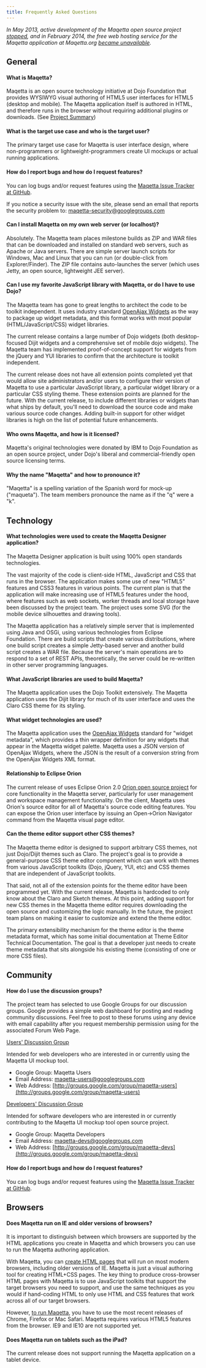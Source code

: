 ```yaml
---
title: Frequently Asked Questions
---
```


*In May 2013, active development of the Maqetta open source project [stopped](https://groups.google.com/forum/#!msg/maqetta-users/dLGzdERrkG8/PQ9Xv25eRD8J), and in February 2014, the free web hosting service for the Maqetta application at Maqetta.org [became unavailable](https://groups.google.com/forum/#!msg/maqetta-users/0M0da6576Cg/_2i6SbvFTqAJ).*

General
-------

#### What is Maqetta?

Maqetta is an open source technology initiative at Dojo Foundation that provides WYSIWYG visual authoring of HTML5 user interfaces for HTML5 (desktop and mobile). The Maqetta application itself is authored in HTML, and therefore runs in the browser without requiring additional plugins or downloads. (See [Project Summary](overview/summary.html))

#### What is the target use case and who is the target user?

The primary target use case for Maqetta is user interface design, where non-programmers or lightweight-programmers create UI mockups or actual running applications.

#### How do I report bugs and how do I request features?

You can log bugs and/or request features using the [Maqetta Issue Tracker at GitHub](https://github.com/maqetta/maqetta/issues).

If you notice a security issue with the site, please send an email that reports the security problem to: [maqetta-security@googlegroups.com](mailto:maqetta-security@googlegroups.com)

#### Can I install Maqetta on my own web server (or localhost)?

Absolutely. The Maqetta team places milestone builds as ZIP and WAR files that can be downloaded and installed on standard web servers, such as Apache or Java servers. There are simple server launch scripts for Windows, Mac and Linux that you can run (or double-click from Explorer/Finder). The ZIP file contains auto-launches the server (which uses Jetty, an open source, lightweight JEE server).

#### Can I use my favorite JavaScript library with Maqetta, or do I have to use Dojo?

The Maqetta team has gone to great lengths to architect the code to be toolkit independent. It uses industry standard [OpenAjax Widgets](http://www.openajax.org/member/wiki/OpenAjax_Metadata_1.0_Specification_Widget_Overview) as the way to package up widget metadata, and this format works with most popular (HTML/JavaScript/CSS) widget libraries.

The current release contains a large number of Dojo widgets (both desktop-focused Dijit widgets and a comprehensive set of mobile dojo widgets). The Maqetta team has implemented proof-of-concept support for widgets from the jQuery and YUI libraries to confirm that the architecture is toolkit independent.

The current release does not have all extension points completed yet that would allow site administrators and/or users to configure their version of Maqetta to use a particular JavaScript library, a particular widget library or a particular CSS styling theme. These extension points are planned for the future. With the current release, to include different libraries or widgets than what ships by default, you'll need to download the source code and make various source code changes. Adding built-in support for other widget libraries is high on the list of potential future enhancements.

#### Who owns Maqetta, and how is it licensed?

Maqetta's original technologies were donated by IBM to Dojo Foundation as an open source project, under Dojo's liberal and commercial-friendly open source licensing terms.

#### Why the name "Maqetta" and how to pronounce it?

"Maqetta" is a spelling variation of the Spanish word for mock-up ("maqueta"). The team members pronounce the name as if the "q" were a "k".


Technology
----------

#### What technologies were used to create the Maqetta Designer application?

The Maqetta Designer application is built using 100% open standards technologies.

The vast majority of the code is client-side HTML, JavaScript and CSS that runs in the browser. The application makes some use of new "HTML5" features and CSS3 features in various points. The current plan is that the application will make increasing use of HTML5 features under the hood, where features such as web sockets, worker threads and local storage have been discussed by the project team. The project uses some SVG (for the mobile device silhouettes and drawing tools).

The Maqetta application has a relatively simple server that is implemented using Java and OSGi, using various technologies from Eclipse Foundation. There are build scripts that create various distributions, where one build script creates a simple Jetty-based server and another build script creates a WAR file. Because the server's main operations are to respond to a set of REST APIs, theoretically, the server could be re-written in other server programming languages.

#### What JavaScript libraries are used to build Maqetta?

The Maqetta application uses the Dojo Toolkit extensively. The Maqetta application uses the Dijit library for much of its user interface and uses the Claro CSS theme for its styling.

#### What widget technologies are used?

The Maqetta application uses the [OpenAjax Widgets](http://www.openajax.org/member/wiki/OpenAjax_Metadata_1.0_Specification_Widget_Overview) standard for "widget metadata", which provides a thin wrapper definition for any widgets that appear in the Maqetta widget palette. Maqetta uses a JSON version of OpenAjax Widgets, where the JSON is the result of a conversion string from the OpenAjax Widgets XML format.

#### Relationship to Eclipse Orion

The current release of uses Eclipse Orion 2.0 [Orion open source project](http://www.eclipse.org/orion/) for core functionality in the Maqetta server, particularly for user management and workspace management functionality. On the client, Maqetta uses Orion's source editor for all of Maqetta's source code editing features. You can expose the Orion user interface by issuing an Open->Orion Navigator command from the Maqetta visual page editor. 

#### Can the theme editor support other CSS themes?

The Maqetta theme editor is designed to support arbitrary CSS themes, not just Dojo/Dijit themes such as Claro. The project's goal is to provide a general-purpose CSS theme editor component which can work with themes from various JavaScript toolkits (Dojo, jQuery, YUI, etc) and CSS themes that are independent of JavaScript toolkits.

That said, not all of the extension points for the theme editor have been programmed yet. With the current release, Maqetta is hardcoded to only know about the Claro and Sketch themes. At this point, adding support for new CSS themes in the Maqetta theme editor requires downloading the open source and customizing the logic manually. In the future, the project team plans on making it easier to customize and extend the theme editor.

The primary extensibility mechanism for the theme editor is the theme metadata format, which has some initial documentation at Theme Editor Technical Documentation. The goal is that a developer just needs to create theme metadata that sits alongside his existing theme (consisting of one or more CSS files).


Community
---------

#### How do I use the discussion groups?

The project team has selected to use Google Groups for our discussion groups. Google provides a simple web dashboard for posting and reading community discussions. Feel free to post to these forums using any device with email capability after you request membership permission using for the associated Forum Web Page.

<span style="text-decoration: underline;"> Users' Discussion Group</span>

Intended for web developers who are interested in or currently using the Maqetta UI mockup tool.

*   Google Group: Maqetta Users
*   Email Address: [maqetta-users@googlegroups.com](mailto:maqetta-users@googlegroups.com)
*   Web Address: [http://groups.google.com/group/maqetta-users](http://groups.google.com/group/maqetta-users)

<span style="text-decoration: underline;"> Developers' Discussion Group</span>

Intended for software developers who are interested in or currently contributing to the Maqetta UI mockup tool open source project.

*   Google Group: Maqetta Developers
*   Email Address: [maqetta-devs@googlegroups.com](mailto:maqetta-devs@googlegroups.com)
*   Web Address: [http://groups.google.com/group/maqetta-devs](http://groups.google.com/group/maqetta-devs)

#### How do I report bugs and how do I request features?

You can log bugs and/or request features using the [Maqetta Issue Tracker at GitHub](https://github.com/maqetta/maqetta/issues).


Browsers
--------

#### Does Maqetta run on IE and older versions of browsers?

It is important to distinguish between which browsers are supported by the HTML applications you create in Maqetta and which browsers you can use to run the Maqetta authoring application.

With Maqetta, you can <span style="text-decoration: underline;">create HTML pages</span> that will run on most modern browsers, including older versions of IE. Maqetta is just a visual authoring tool for creating HTML+CSS pages. The key thing to produce cross-browser HTML pages with Maqetta is to use JavaScript toolkits that support the target browsers you need to support, and use the same techniques as you would if hand-coding HTML to only use HTML and CSS features that work across all of our target browsers.

However, <span style="text-decoration: underline;">to run Maqetta</span>, you have to use the most recent releases of Chrome, Firefox or Mac Safari. Maqetta requires various HTML5 features from the browser. IE9 and IE10 are not supported yet.

#### Does Maqetta run on tablets such as the iPad?

The current release does not support running the Maqetta application on a tablet device.
